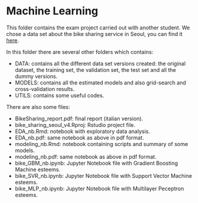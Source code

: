 # Machine Learning
This folder contains the exam project carried out with another student. 
We chose a data set about the bike sharing service in Seoul, you can find it [here](https://archive.ics.uci.edu/ml/datasets/Seoul+Bike+Sharing+Demand).

In this folder there are several other folders which contains:
* DATA: contains all the different data set versions created: the original dataset, the training set, the validation set, the test set and all the dummy versions.
* MODELS: contains all the estimated models and also grid-search and cross-validation results.
* UTILS: contains some useful codes.

There are also some files:
* BikeSharing_report.pdf: final report (italian version).
* bike_sharing_seoul_v4.Rproj: Rstudio project file.
* EDA_nb.Rmd: notebook with exploratory data analysis.
* EDA_nb.pdf: same notebook as above in pdf format.
* modeling_nb.Rmd: notebook containing scripts and summary of some models.
* modeling_nb.pdf: same notebook as above in pdf format.
* bike_GBM_nb.ipynb: Jupyter Notebook file with Gradient Boosting Machine esteems.
* bike_SVR_nb.ipynb: Jupyter Notebook file with Support Vector Machine esteems.
* bike_MLP_nb.ipynb: Jupyter Notebook file with Multilayer Peceptron esteems.
